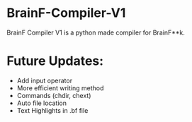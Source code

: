 # BrainF-Compiler-V1
BrainF Compiler V1 is a python made compiler for BrainF**k.

# Future Updates:
- Add input operator
- More efficient writing method
- Commands (chdir, chext)
- Auto file location
- Text Highlights in .bf file
